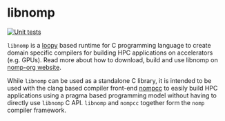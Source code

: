 # libnomp

[![Unit tests](https://github.com/nomp-org/libnomp/actions/workflows/ci.yml/badge.svg)](https://github.com/nomp-org/libnomp/actions/workflows/ci.yml)

`libnomp` is a [loopy](https://mathema.tician.de/software/loopy/) based runtime
for C programming language to create domain specific compilers for building HPC
applications on accelerators (e.g. GPUs). Read more about how to download, build
and use libnomp on [nomp-org website](https://nomp-org.github.io/libnomp/).

While `libnomp` can be used as a standalone C library, it is intended to be used
with the clang based compiler front-end [nompcc](https://github.com/nomp-org/llvm-project)
to easily build HPC applications using a pragma based programming model without
having to directly use `libnomp` C API. `libnomp` and `nompcc` together form the
`nomp` compiler framework.
